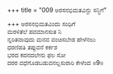 +++
title = "009 ಅರಸನಭಿಮತವಿನ್ದು ಸನ್ಧಿಗೆ"

+++
ಅರಸನಭಿಮತವಿಂದು ಸಂಧಿಗೆ   
ಮರಳಿತೆಲೆ ಪವಮಾನಸುತ  ನಿ   
ನ್ನರಿತವಾವುದು ಮನವ ವಂಚಿಸಬೇಡ ಹೇಳೆನಲು   
ಧರಣಿಪತಿ ತಪ್ಪುವನೆ ಕರ್ಕಶ   
ಭರದ ಕದನದಲೇನು ಫಲ ಸೋ   
ದರರ ವಧೆಗೊಡಬಡುವನಲ್ಲಸುರಾರಿ ಕೇಳೆಂದ    ॥9॥